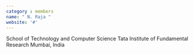 ```yaml
---
category : members
name: " N. Raja " 
website: '#'
---
```

School of Technology and Computer Science
Tata Institute of Fundamental Research
Mumbai, India

